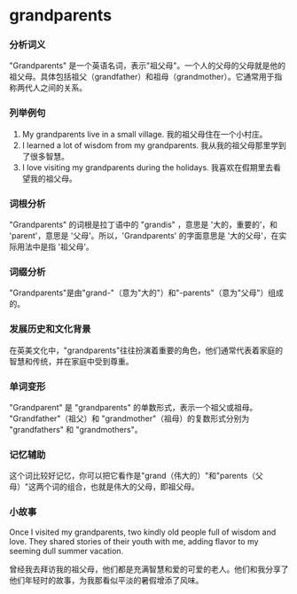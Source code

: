 # grandparents

### 分析词义

  

"Grandparents" 是一个英语名词，表示"祖父母"。一个人的父母的父母就是他的祖父母。具体包括祖父（grandfather）和祖母（grandmother）。它通常用于指称两代人之间的关系。

  

### 列举例句

  

1.  My grandparents live in a small village. 我的祖父母住在一个小村庄。
2.  I learned a lot of wisdom from my grandparents. 我从我的祖父母那里学到了很多智慧。
3.  I love visiting my grandparents during the holidays. 我喜欢在假期里去看望我的祖父母。

  

### 词根分析

  

"Grandparents" 的词根是拉丁语中的 "grandis" ，意思是 '大的，重要的'，和 'parent'，意思是 '父母'。所以，'Grandparents' 的字面意思是 '大的父母'，在实际用法中是指 '祖父母'。

  

### 词缀分析

  

"Grandparents"是由"grand-"（意为"大的"）和"-parents"（意为"父母"）组成的。

  

### 发展历史和文化背景

  

在英美文化中，"grandparents"往往扮演着重要的角色，他们通常代表着家庭的智慧和传统，并在家庭中受到尊重。

  

### 单词变形

  

"Grandparent" 是 "grandparents" 的单数形式，表示一个祖父或祖母。 "Grandfather"（祖父）和 "grandmother"（祖母）的复数形式分别为 "grandfathers" 和 "grandmothers"。

  

### 记忆辅助

  

这个词比较好记忆，你可以把它看作是"grand（伟大的）"和"parents（父母）"这两个词的组合，也就是伟大的父母，即祖父母。

  

### 小故事

  

Once I visited my grandparents, two kindly old people full of wisdom and love. They shared stories of their youth with me, adding flavor to my seeming dull summer vacation.

  

曾经我去拜访我的祖父母，他们都是充满智慧和爱的可爱的老人。他们和我分享了他们年轻时的故事，为我那看似平淡的暑假增添了风味。
